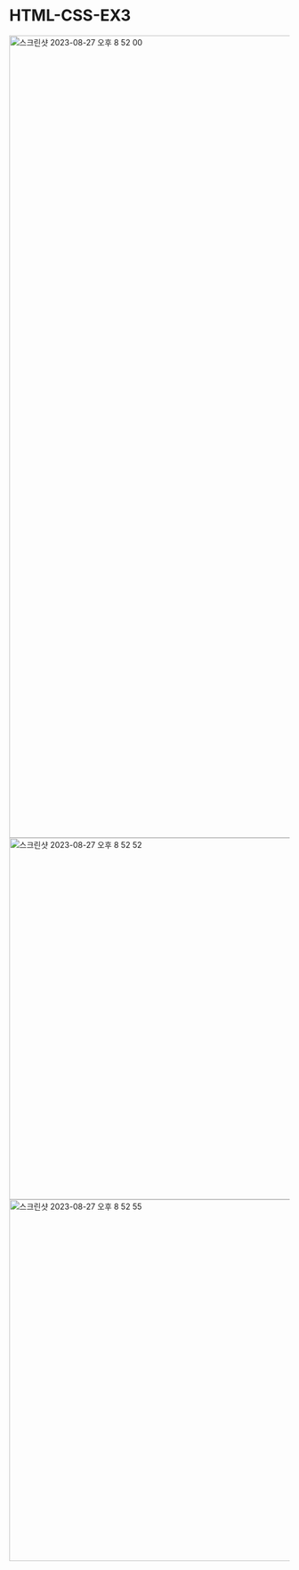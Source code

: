 # HTML-CSS-EX3

<img width="1440" alt="스크린샷 2023-08-27 오후 8 52 00" src="https://github.com/pigpgw/HTML-CSS-EX3/assets/133184988/5c5d647b-3d03-47b6-9538-24a389cf92fd">

<img width="649" alt="스크린샷 2023-08-27 오후 8 52 52" src="https://github.com/pigpgw/HTML-CSS-EX3/assets/133184988/e18e8789-c7e0-4875-b86e-b84d1189eafe">

<img width="649" alt="스크린샷 2023-08-27 오후 8 52 55" src="https://github.com/pigpgw/HTML-CSS-EX3/assets/133184988/4ad29620-bb78-4b79-a00a-76964e50c587">
